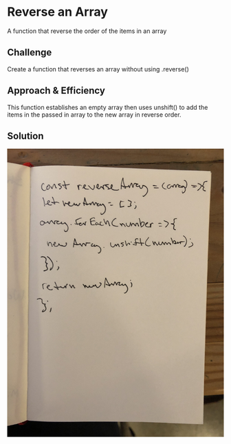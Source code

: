 # Reverse an Array
A function that reverse the order of the items in an array

## Challenge
Create a function that reverses an array without using .reverse()

## Approach & Efficiency
This function establishes an empty array then uses unshift() to add the items in the passed in array to the new array in reverse order.

## Solution
![Whiteboard](./assets/whiteboard.JPG)